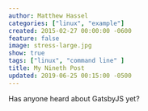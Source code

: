 ```yaml
---
author: Matthew Hassel
categories: ["linux", "example"]
created: 2015-02-27 00:00:00 -0600
feature: false
image: stress-large.jpg
show: true
tags: ["linux", "command line" ]
title: My Nineth Post
updated: 2019-06-25 00:15:00 -0500
---
```


Has anyone heard about GatsbyJS yet?